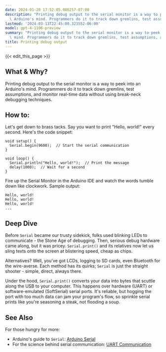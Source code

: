```yaml
---
date: 2024-01-20 17:52:05.086257-07:00
description: "Printing debug output to the serial monitor is a way to peek into an\
  \ Arduino's mind. Programmers do it to track down gremlins, test assumptions, and\u2026"
lastmod: '2024-03-13T22:45:00.323552-06:00'
model: gpt-4-1106-preview
summary: "Printing debug output to the serial monitor is a way to peek into an Arduino's\
  \ mind. Programmers do it to track down gremlins, test assumptions, and\u2026"
title: Printing debug output
---
```


{{< edit_this_page >}}

## What & Why?

Printing debug output to the serial monitor is a way to peek into an Arduino's mind. Programmers do it to track down gremlins, test assumptions, and monitor real-time data without using break-neck debugging techniques.

## How to:

Let's get down to brass tacks. Say you want to print "Hello, world!" every second. Here's the code snippet:

```Arduino
void setup() {
  Serial.begin(9600);  // Start the serial communication
}

void loop() {
  Serial.println("Hello, world!");  // Print the message
  delay(1000);  // Wait for a second
}
```

Fire up the Serial Monitor in the Arduino IDE and watch the words tumble down like clockwork. Sample output:

```
Hello, world!
Hello, world!
Hello, world!
...
```

## Deep Dive

Before `Serial` became our trusty sidekick, folks used blinking LEDs to communicate - the Stone Age of debugging. Then, serious debug hardware came along, but it was pricey. `Serial.print()` and its relatives now let us sling texts onto the screen at blistering speed, cheap as chips.

Alternatives? Well, you've got LCDs, logging to SD cards, even Bluetooth for the wire-averse. Each method has its quirks; `Serial` is just the straight shooter - simple, direct, always there.

Under the hood, `Serial.print()` converts your data into bytes that scuttle along the USB to your computer. This happens over hardware (UART) or software-emulated (SoftSerial) serial ports. It's reliable, but hogging the port with too much data can jam your program's flow, so sprinkle serial prints like you're seasoning a steak, not flooding a soup.

## See Also

For those hungry for more:

- Arduino's guide to `Serial`: [Arduino Serial](https://www.arduino.cc/reference/en/language/functions/communication/serial/)
- For the science behind serial communication: [UART Communication](https://www.sparkfun.com/tutorials/215)
